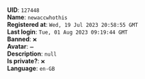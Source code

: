 **UID**: `127448`  
**Name**: `newaccwhothis`  
**Registered at**: `Wed, 19 Jul 2023 20:58:55 GMT`  
**Last login**: `Tue, 01 Aug 2023 09:19:44 GMT`  
**Banned**: `❌`  
**Avatar**: `➖`  
**Description**: ```null```  
**Is private?**: `❌`  
**Language**: `en-GB`